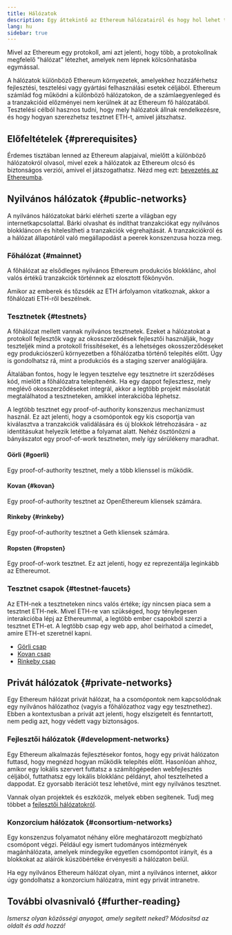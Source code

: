 ```yaml
---
title: Hálózatok
description: Egy áttekintő az Ethereum hálózatairól és hogy hol lehet tesztnet ethert (ETH) szerezni, hogy teszteld az alkalmazásaidat.
lang: hu
sidebar: true
---
```


Mivel az Ethereum egy protokoll, ami azt jelenti, hogy több, a protokollnak megfelelő "hálózat" létezhet, amelyek nem lépnek kölcsönhatásba egymással.

A hálózatok különböző Ethereum környezetek, amelyekhez hozzáférhetsz fejlesztési, tesztelési vagy gyártási felhasználási esetek céljából. Ethereum számlád fog működni a különböző hálózatokon, de a számlaegyenleged és a tranzakcióid előzményei nem kerülnek át az Ethereum fő hálózatából. Tesztelési célból hasznos tudni, hogy mely hálózatok állnak rendelkezésre, és hogy hogyan szerezhetsz tesztnet ETH-t, amivel játszhatsz.

## Előfeltételek {#prerequisites}

Érdemes tisztában lenned az Ethereum alapjaival, mielőtt a különböző hálózatokról olvasol, mivel ezek a hálózatok az Ethereum olcsó és biztonságos verziói, amivel el játszogathatsz. Nézd meg ezt: [bevezetés az Ethereumba](/developers/docs/intro-to-ethereum/).

## Nyilvános hálózatok {#public-networks}

A nyilvános hálózatokat bárki elérheti szerte a világban egy internetkapcsolattal. Bárki olvashat és indíthat tranzakciókat egy nyilvános blokkláncon és hitelesítheti a tranzakciók végrehajtását. A tranzakciókról és a hálózat állapotáról való megállapodást a peerek konszenzusa hozza meg.

### Főhálózat {#mainnet}

A főhálózat az elsődleges nyilvános Ethereum produkciós blokklánc, ahol valós értékű tranzakciók történnek az elosztott főkönyvön.

Amikor az emberek és tőzsdék az ETH árfolyamon vitatkoznak, akkor a főhálózati ETH-ről beszélnek.

### Tesztnetek {#testnets}

A főhálózat mellett vannak nyilvános tesztnetek. Ezeket a hálózatokat a protokoll fejlesztők vagy az okosszerződések fejlesztői használják, hogy teszteljék mind a protokoll frissítéseket, és a lehetséges okosszerződéseket egy produkciószerű környezetben a főhálózatba történő telepítés előtt. Úgy is gondolhatsz rá, mint a produkciós és a staging szerver analógiájára.

Általában fontos, hogy le legyen tesztelve egy tesztnetre írt szerződéses kód, mielőtt a főhálózatra telepítenénk. Ha egy dappot fejlesztesz, mely meglévő okosszerződéseket integrál, akkor a legtöbb projekt másolatát megtalálhatod a tesztneteken, amikkel interakcióba léphetsz.

A legtöbb tesztnet egy proof-of-authority konszenzus mechanizmust használ. Ez azt jelenti, hogy a csomópontok egy kis csoportja van kiválasztva a tranzakciók validálására és új blokkok létrehozására - az identitásukat helyezik letétbe a folyamat alatt. Nehéz ösztönözni a bányászatot egy proof-of-work tesztneten, mely így sérülékeny maradhat.

#### Görli {#goerli}

Egy proof-of-authority tesztnet, mely a több klienssel is működik.

#### Kovan {#kovan}

Egy proof-of-authority tesztnet az OpenEthereum kliensek számára.

#### Rinkeby {#rinkeby}

Egy proof-of-authority tesztnet a Geth kliensek számára.

#### Ropsten {#ropsten}

Egy proof-of-work tesztnet. Ez azt jelenti, hogy ez reprezentálja leginkább az Ethereumot.

### Tesztnet csapok {#testnet-faucets}

Az ETH-nek a tesztneteken nincs valós értéke; így nincsen piaca sem a tesztnet ETH-nek. Mivel ETH-re van szükséged, hogy ténylegesen interakcióba lépj az Ethereummal, a legtöbb ember csapokból szerzi a tesztnet ETH-et. A legtöbb csap egy web app, ahol beírhatod a címedet, amire ETH-et szeretnél kapni.

- [Görli csap](https://faucet.goerli.mudit.blog/)
- [Kovan csap](https://faucet.kovan.network/)
- [Rinkeby csap](https://faucet.rinkeby.io/)

## Privát hálózatok {#private-networks}

Egy Ethereum hálózat privát hálózat, ha a csomópontok nem kapcsolódnak egy nyilvános hálózathoz (vagyis a főhálózathoz vagy egy tesztnethez). Ebben a kontextusban a privát azt jelenti, hogy elszigetelt és fenntartott, nem pedig azt, hogy védett vagy biztonságos.

### Fejlesztői hálózatok {#development-networks}

Egy Ethereum alkalmazás fejlesztésekor fontos, hogy egy privát hálózaton futtasd, hogy megnézd hogyan működik telepítés előtt. Hasonlóan ahhoz, amikor egy lokális szervert futtatsz a számítógépeden webfejlesztés céljából, futtathatsz egy lokális blokklánc példányt, ahol tesztelheted a dappodat. Ez gyorsabb iterációt tesz lehetővé, mint egy nyilvános tesztnet.

Vannak olyan projektek és eszközök, melyek ebben segítenek. Tudj meg többet a [fejlesztői hálózatokról](/developers/docs/development-networks/).

### Konzorcium hálózatok {#consortium-networks}

Egy konszenzus folyamatot néhány előre meghatározott megbízható csomópont végzi. Például egy ismert tudományos intézmények magánhálózata, amelyek mindegyike egyetlen csomópontot irányít, és a blokkokat az aláírók küszöbértéke érvényesíti a hálózaton belül.

Ha egy nyilvános Ethereum hálózat olyan, mint a nyilvános internet, akkor úgy gondolhatsz a konzorcium hálózatra, mint egy privát intranetre.

## További olvasnivaló {#further-reading}

_Ismersz olyan közösségi anyagot, amely segített neked? Módosítsd az oldalt és add hozzá!_
